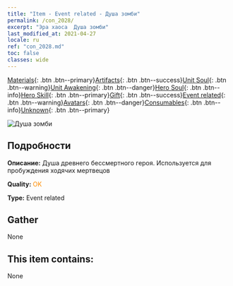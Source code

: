 ```yaml
---
title: "Item - Event related - Душа зомби"
permalink: /con_2028/
excerpt: "Эра хаоса  Душа зомби"
last_modified_at: 2021-04-27
locale: ru
ref: "con_2028.md"
toc: false
classes: wide
---
```

 [Materials](/ItemsRU/){: .btn .btn--primary}[Artifacts](/ItemsRU/Artifacts/){: .btn .btn--success}[Unit Soul](/ItemsRU/UnitSoul/){: .btn .btn--warning}[Unit Awakening](/ItemsRU/UnitAwakening/){: .btn .btn--danger}[Hero Soul](/ItemsRU/HeroSoul/){: .btn .btn--info}[Hero Skill](/ItemsRU/HeroSkill/){: .btn .btn--primary}[Gift](/ItemsRU/Gift/){: .btn .btn--success}[Event related](/ItemsRU/Events/){: .btn .btn--warning}[Avatars](/ItemsRU/Avatars/){: .btn .btn--danger}[Consumables](/ItemsRU/Consumables/){: .btn .btn--info}[Unknown](/ItemsRU/Unknown/){: .btn .btn--primary}

 ![Душа зомби](/images/t/juexing_302.png)

## Подробности
 **Описание:** Душа древнего бессмертного героя. Используется для пробуждения ходячих мертвецов

 **Quality:** <span style="color: #FF8C00">OK</span>

 **Type:** Event related

## Gather

  None

## This item contains:

  None

